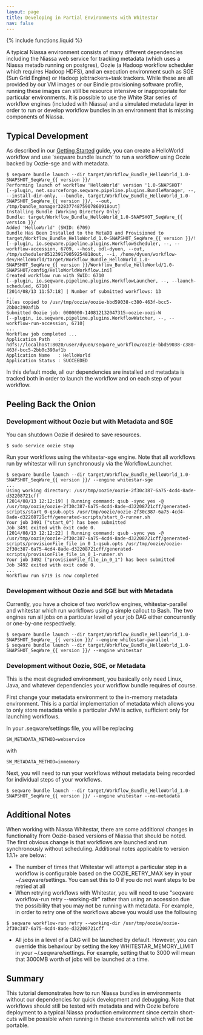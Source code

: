 ```yaml
---
layout: page
title: Developing in Partial Environments with Whitestar
nav: false
---
```

{% include functions.liquid %}

A typical Niassa environment consists of many different dependencies including the Niassa web service for tracking metadata (which uses a Niassa metadb running on postgres), Oozie (a Hadoop workflow scheduler which requires Hadoop HDFS), and an execution environment such as SGE (Sun Grid Engine) or Hadoop jobtrackers+task trackers. While these are all provided by our VM images or our Bindle provisioning software profile, running these images can still be resource intensive or inappropriate for particular environments. It is possible to use the White Star series of workflow engines (included with Niassa) and a simulated metadata layer in order to run or develop workflow bundles in an environment that is missing components of Niassa.

## Typical Development 

As described in our [Getting Started]({{version_url}}/installation) guide, you can create a HelloWorld workflow and use 'seqware bundle launch' to run a workflow using Oozie backed by Oozie-sge and with metadata. 

```
$ seqware bundle launch --dir target/Workflow_Bundle_HelloWorld_1.0-SNAPSHOT_SeqWare_{{ version }}/
Performing launch of workflow 'HelloWorld' version '1.0-SNAPSHOT'
[--plugin, net.sourceforge.seqware.pipeline.plugins.BundleManager, --, --install-dir-only, --bundle, target/Workflow_Bundle_HelloWorld_1.0-SNAPSHOT_SeqWare_{{ version }}/, --out, /tmp/bundle_manager3283774875907860918out]
Installing Bundle (Working Directory Only)
Bundle: target/Workflow_Bundle_HelloWorld_1.0-SNAPSHOT_SeqWare_{{ version }}/
Added 'HelloWorld' (SWID: 6709)
Bundle Has Been Installed to the MetaDB and Provisioned to target/Workflow_Bundle_HelloWorld_1.0-SNAPSHOT_SeqWare_{{ version }}/!
[--plugin, io.seqware.pipeline.plugins.WorkflowScheduler, --, --workflow-accession, 6709, --host, odl-dyuen, --out, /tmp/scheduler851239179059254818out, --i, /home/dyuen/workflow-dev/HelloWorld/target/Workflow_Bundle_HelloWorld_1.0-SNAPSHOT_SeqWare_{{ version }}/Workflow_Bundle_HelloWorld/1.0-SNAPSHOT/config/HelloWorldWorkflow.ini]
Created workflow run with SWID: 6710
[--plugin, io.seqware.pipeline.plugins.WorkflowLauncher, --, --launch-scheduled, 6710]
[2014/08/13 11:57:18] | Number of submitted workflows: 13
...
Files copied to /usr/tmp/oozie/oozie-bbd59038-c380-463f-bcc5-2bb0c390af1b
Submitted Oozie job: 0000000-140812132047315-oozie-oozi-W
[--plugin, io.seqware.pipeline.plugins.WorkflowWatcher, --, --workflow-run-accession, 6710]
...
Workflow job completed ...
Application Path   : hdfs://localhost:8020/user/dyuen/seqware_workflow/oozie-bbd59038-c380-463f-bcc5-2bb0c390af1b
Application Name   : HelloWorld
Application Status : SUCCEEDED
```

In this default mode, all our dependencies are installed and metadata is tracked both in order to launch the workflow and on each step of your workflow. 

## Peeling Back the Onion

### Development without Oozie but with Metadata and SGE

You can shutdown Oozie if desired to save resources. 

```
$ sudo service oozie stop
```

Run your workflows using the whitestar-sge engine. Note that all workflows run by whitestar will run synchronously via the WorkflowLauncher. 

```
$ seqware bundle launch --dir target/Workflow_Bundle_HelloWorld_1.0-SNAPSHOT_SeqWare_{{ version }}/ --engine whitestar-sge
...
Using working directory: /usr/tmp/oozie/oozie-2f30c387-6a75-4cd4-8ade-d32208721cff
[2014/08/13 12:12:19] | Running command: qsub -sync yes -@ /usr/tmp/oozie/oozie-2f30c387-6a75-4cd4-8ade-d32208721cff/generated-scripts/start_0-qsub.opts /usr/tmp/oozie/oozie-2f30c387-6a75-4cd4-8ade-d32208721cff/generated-scripts/start_0-runner.sh
Your job 3491 ("start_0") has been submitted
Job 3491 exited with exit code 0.
[2014/08/13 12:12:22] | Running command: qsub -sync yes -@ /usr/tmp/oozie/oozie-2f30c387-6a75-4cd4-8ade-d32208721cff/generated-scripts/provisionFile_file_in_0_1-qsub.opts /usr/tmp/oozie/oozie-2f30c387-6a75-4cd4-8ade-d32208721cff/generated-scripts/provisionFile_file_in_0_1-runner.sh
Your job 3492 ("provisionFile_file_in_0_1") has been submitted
Job 3492 exited with exit code 0.
...
Workflow run 6719 is now completed
```

### Development without Oozie and SGE but with Metadata

Currently, you have a choice of two workflow engines, whitestar-parallel and whitestar which run workflows using a simple callout to Bash. The two engines run all jobs on a particular level of your job DAG either concurrently or one-by-one respectively.

```
$ seqware bundle launch --dir target/Workflow_Bundle_HelloWorld_1.0-SNAPSHOT_SeqWare__{{ version }}/ --engine whitestar-parallel
$ seqware bundle launch --dir target/Workflow_Bundle_HelloWorld_1.0-SNAPSHOT_SeqWare_{{ version }}/ --engine whitestar
```

### Development without Oozie, SGE, or Metadata

This is the most degraded environment, you basically only need Linux, Java, and whatever dependencies your workflow bundle requires of course. 

First change your metadata environment to the in-memory metadata environment. This is a partial implementation of metadata which allows you to only store metadata while a particular JVM is active, sufficient only for launching workflows.  

In your .seqware/settings file, you will be replacing

```
SW_METADATA_METHOD=webservice
```

with 

```
SW_METADATA_METHOD=inmemory
```

Next, you will need to run your workflows without metadata being recorded for individual steps of your workflows. 

```
$ seqware bundle launch --dir target/Workflow_Bundle_HelloWorld_1.0-SNAPSHOT_SeqWare_{{ version }}/ --engine whitestar --no-metadata
```

## Additional Notes 

When working with Niassa Whitestar, there are some additional changes in functionality from Oozie-based versions of Niassa that should be noted. The first obvious change is that workflows are launched and run synchronously without scheduling. Additional notes applicable to version 1.1.1+ are below:

* The number of times that Whitestar will attempt a particular step in a workflow is configurable based on the OOZIE_RETRY_MAX key in your ~/.seqware/settings. You can set this to 0 if you do not want steps to be retried at all
* When retrying workflows with Whitestar, you will need to use "seqware workflow-run retry --working-dir" rather than using an accession due the possibility that you may not be running with metadata. For example, in order to retry one of the workflows above you would use the following 

```
$ seqware workflow-run retry --working-dir /usr/tmp/oozie/oozie-2f30c387-6a75-4cd4-8ade-d32208721cff
```

* All jobs in a level of a DAG will be launched by default. However, you can override this behaviour by setting the key WHITESTAR_MEMORY_LIMIT in your ~/.seqware/settings. For example, setting that to 3000 will mean that 3000MB worth of jobs will be launched at a time.    


## Summary

This tutorial demonstrates how to run Niassa bundles in environments without our dependencies for quick development and debugging. Note that workflows should still be tested with metadata and with Oozie before deployment to a typical Niassa production environment since certain short-cuts will be possible when running in these environments which will not be portable.
